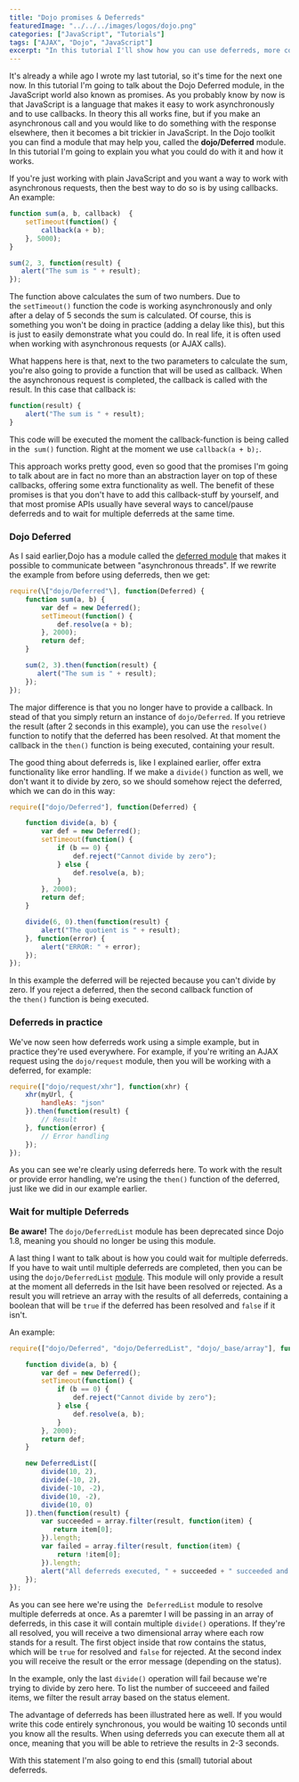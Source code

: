 ```yaml
---
title: "Dojo promises & Deferreds"
featuredImage: "../../../images/logos/dojo.png"
categories: ["JavaScript", "Tutorials"]
tags: ["AJAX", "Dojo", "JavaScript"]
excerpt: "In this tutorial I'll show how you can use deferreds, more commonly known as promises to create asynchronous communication."
---
```


It's already a while ago I wrote my last tutorial, so it's time for the next one now. In this tutorial I'm going to talk about the Dojo Deferred module, in the JavaScript world also known as promises. As you probably know by now is that JavaScript is a language that makes it easy to work asynchronously and to use callbacks. In theory this all works fine, but if you make an asynchronous call and you would like to do something with the response elsewhere, then it becomes a bit trickier in JavaScript. In the Dojo toolkit you can find a module that may help you, called the **dojo/Deferred** module. In this tutorial I'm going to explain you what you could do with it and how it works.

If you're just working with plain JavaScript and you want a way to work with asynchronous requests, then the best way to do so is by using callbacks. An example:

```javascript
function sum(a, b, callback)  {
    setTimeout(function() {
        callback(a + b);
    }, 5000);
}

sum(2, 3, function(result) {
   alert("The sum is " + result); 
});
```

The function above calculates the sum of two numbers. Due to the `setTimeout()` function the code is working asynchronously and only after a delay of 5 seconds the sum is calculated. Of course, this is something you won't be doing in practice (adding a delay like this), but this is just to easily demonstrate what you could do. In real life, it is often used when working with asynchronous requests (or AJAX calls).

What happens here is that, next to the two parameters to calculate the sum, you're also going to provide a function that will be used as callback. When the asynchronous request is completed, the callback is called with the result. In this case that callback is:

```javascript
function(result) {
    alert("The sum is " + result);
}
```

This code will be executed the moment the callback-function is being called in the  `sum()` function. Right at the moment we use `callback(a + b);`.

This approach works pretty good, even so good that the promises I'm going to talk about are in fact no more than an abstraction layer on top of these callbacks, offering some extra functionality as well. The benefit of these promises is that you don't have to add this callback-stuff by yourself, and that most promise APIs usually have several ways to cancel/pause deferreds and to wait for multiple deferreds at the same time.

### Dojo Deferred

As I said earlier,Dojo has a module called the [deferred module](http://dojotoolkit.org/reference-guide/dojo/Deferred.html "Dojo Deferred") that makes it possible to communicate between "asynchronous threads". If we rewrite the example from before using deferreds, then we get:

```javascript
require(\["dojo/Deferred"\], function(Deferred) {
    function sum(a, b) {
        var def = new Deferred();
        setTimeout(function() {
            def.resolve(a + b);
        }, 2000);
        return def;
    }

    sum(2, 3).then(function(result) {
       alert("The sum is " + result); 
    });
});
```

The major difference is that you no longer have to provide a callback. In stead of that you simply return an instance of `dojo/Deferred`. If you retrieve the result (after 2 seconds in this example), you can use the `resolve()` function to notify that the deferred has been resolved. At that moment the callback in the `then()` function is being executed, containing your result.

The good thing about deferreds is, like I explained earlier, offer extra functionality like error handling. If we make a `divide()` function as well, we don't want it to divide by zero, so we should somehow reject the deferred, which we can do in this way:

```javascript
require(["dojo/Deferred"], function(Deferred) {

    function divide(a, b) {
        var def = new Deferred();
        setTimeout(function() {
            if (b == 0) {
                def.reject("Cannot divide by zero");   
            } else {
                def.resolve(a, b);
            }
        }, 2000);
        return def;
    }

    divide(6, 0).then(function(result) {
        alert("The quotient is " + result); 
    }, function(error) {
        alert("ERROR: " + error);   
    });
});
```

In this example the deferred will be rejected because you can't divide by zero. If you reject a deferred, then the second callback function of the `then()` function is being executed.

### Deferreds in practice

We've now seen how deferreds work using a simple example, but in practice they're used everywhere. For example, if you're writing an AJAX request using the `dojo/request` module, then you will be working with a deferred, for example:

```javascript
require(["dojo/request/xhr"], function(xhr) {
    xhr(myUrl, {
        handleAs: "json"
    }).then(function(result) {
        // Result
    }, function(error) {
        // Error handling
    });
});
```

As you can see we're clearly using deferreds here. To work with the result or provide error handling, we're using the `then()` function of the deferred, just like we did in our example earlier.

### Wait for multiple Deferreds

**Be aware!** The `dojo/DeferredList` module has been deprecated since Dojo 1.8, meaning you should no longer be using this module.

A last thing I want to talk about is how you could wait for multiple deferreds. If you have to wait until multiple deferreds are completed, then you can be using the `dojo/DeferredList` [module](http://dojotoolkit.org/reference-guide/dojo/DeferredList.html "Dojo DeferredList"). This module will only provide a result at the moment all deferreds in the lsit have been resolved or rejected. As a result you will retrieve an array with the results of all deferreds, containing a boolean that will be `true` if the deferred has been resolved and `false` if it isn't.

An example:

```javascript
require(["dojo/Deferred", "dojo/DeferredList", "dojo/_base/array"], function(Deferred, DeferredList, array) {

    function divide(a, b) {
        var def = new Deferred();
        setTimeout(function() {
            if (b == 0) {
                def.reject("Cannot divide by zero");   
            } else {
                def.resolve(a, b);
            }
        }, 2000);
        return def;
    }

    new DeferredList([
        divide(10, 2),
        divide(-10, 2),
        divide(-10, -2),
        divide(10, -2),
        divide(10, 0)
    ]).then(function(result) {
        var succeeded = array.filter(result, function(item) {
           return item[0]; 
        }).length;
        var failed = array.filter(result, function(item) {
            return !item[0];
        }).length;
        alert("All deferreds executed, " + succeeded + " succeeded and " + failed + " failed.");
    });
});
```

As you can see here we're using the  `DeferredList` module to resolve multiple deferreds at once. As a paremter I will be passing in an array of deferreds, in this case it will contain multiple `divide()` operations. If they're all resolved, you will receive a two dimensional array where each row stands for a result. The first object inside that row contains the status, which will be `true` for resolved and `false` for rejected. At the second index you will receive the result or the error message (depending on the status).

In the example, only the last `divide()` operation will fail because we're trying to divide by zero here. To list the number of succeeed and failed items, we filter the result array based on the status element.

The advantage of deferreds has been illustrated here as well. If you would write this code entirely synchronous, you would be waiting 10 seconds until you know all the results. When using deferreds you can execute them all at once, meaning that you will be able to retrieve the results in 2-3 seconds.

With this statement I'm also going to end this (small) tutorial about deferreds.
